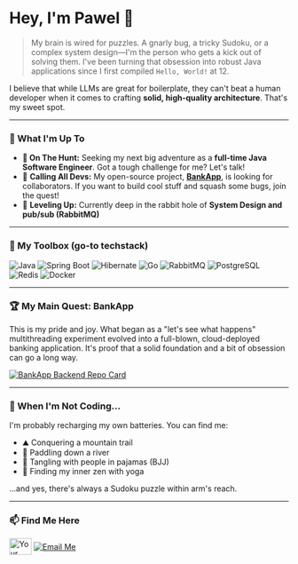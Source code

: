 # Hey, I'm Pawel 👋

> My brain is wired for puzzles. A gnarly bug, a tricky Sudoku, or a complex system design—I'm the person who gets a kick out of solving them. I've been turning that obsession into robust Java applications since I first compiled `Hello, World!` at 12.

I believe that while LLMs are great for boilerplate, they can't beat a human developer when it comes to crafting **solid, high-quality architecture**. That's my sweet spot.

---

### 🚀 What I'm Up To

-   **🎯 On The Hunt:** Seeking my next big adventure as a **full-time Java Software Engineer**. Got a tough challenge for me? Let's talk!
-   🤝 **Calling All Devs:** My open-source project, **[BankApp](https://github.com/BankApp-project)**, is looking for collaborators. If you want to build cool stuff and squash some bugs, join the quest!
-   🌱 **Leveling Up:** Currently deep in the rabbit hole of **System Design and pub/sub (RabbitMQ)**

---

### 🧰 My Toolbox (go-to techstack)

<p align="left">
  <img src="https://img.shields.io/badge/Java-25-ED8B00?style=for-the-badge&logo=openjdk&logoColor=white" alt="Java"/>
  <img src="https://img.shields.io/badge/Spring-Boot6DB33F?style=for-the-badge&logo=spring-boot&logoColor=white" alt="Spring Boot"/>
  <img src="https://img.shields.io/badge/Hibernate-59666C?style=for-the-badge&logo=hibernate&logoColor=white" alt="Hibernate"/>
  <img src="https://img.shields.io/badge/Go-00ADD8?style=for-the-badge&logo=go&logoColor=white" alt="Go"/>
  <img src="https://img.shields.io/badge/RabbitMQ-FF6600?style=for-the-badge&logo=rabbitmq&logoColor=white" alt="RabbitMQ"/>
  <img src="https://img.shields.io/badge/PostgreSQL-4479A1?style=for-the-badge&logo=postgresql&logoColor=white" alt="PostgreSQL"/>
  <img src="https://img.shields.io/badge/Redis-DC382D?style=for-the-badge&logo=redis&logoColor=white" alt="Redis"/>
  <img src="https://img.shields.io/badge/Docker-2496ED?style=for-the-badge&logo=docker&logoColor=white" alt="Docker"/>
</p>

---

### 🏆 My Main Quest: BankApp

This is my pride and joy. What began as a "let's see what happens" multithreading experiment evolved into a full-blown, cloud-deployed banking application. It's proof that a solid foundation and a bit of obsession can go a long way.

[![BankApp Backend Repo Card](https://github-readme-stats.vercel.app/api/pin/?username=BankApp-project&repo=bankapp-backend&theme=tokyonight&show_owner=true)](https://github.com/BankApp-project/bankapp-backend)

---

### 🔋 When I'm Not Coding...

I'm probably recharging my own batteries. You can find me:
-   ⛰️ Conquering a mountain trail
-   🛶 Paddling down a river
-   🥋 Tangling with people in pajamas (BJJ)
-   🧘 Finding my inner zen with yoga

...and yes, there's always a Sudoku puzzle within arm's reach.

---

### 📫 Find Me Here
<p align="left">
  <a href="https://linkedin.mackiewicz.info" target="blank"><img align="center" src="https://raw.githubusercontent.com/rahuldkjain/github-profile-readme-generator/master/src/images/icons/Social/linked-in-alt.svg" alt="Your LinkedIn" height="30" width="40" /></a>
  <a href="mailto:git@mackiewicz.info" target="blank"><img align="center" src="https://img.shields.io/badge/Contact_Me-333333?style=for-the-badge&logo=minutemailer&logoColor=white" alt="Email Me" /></a>
</p>
